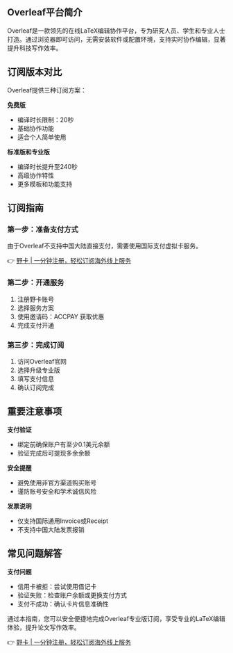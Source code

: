## Overleaf平台简介

Overleaf是一款领先的在线LaTeX编辑协作平台，专为研究人员、学生和专业人士打造。通过浏览器即可访问，无需安装软件或配置环境，支持实时协作编辑，显著提升科技写作效率。

## 订阅版本对比

Overleaf提供三种订阅方案：

**免费版**
- 编译时长限制：20秒
- 基础协作功能
- 适合个人简单使用

**标准版和专业版**
- 编译时长提升至240秒
- 高级协作特性
- 更多模板和功能支持

## 订阅指南

### 第一步：准备支付方式

由于Overleaf不支持中国大陆直接支付，需要使用国际支付虚拟卡服务。

👉 [野卡 | 一分钟注册，轻松订阅海外线上服务](https://bit.ly/bewildcard)

### 第二步：开通服务

1. 注册野卡账号
2. 选择服务方案
3. 使用邀请码：ACCPAY 获取优惠
4. 完成支付开通

### 第三步：完成订阅

1. 访问Overleaf官网
2. 选择升级专业版
3. 填写支付信息
4. 确认订阅完成

## 重要注意事项

**支付验证**
- 绑定前确保账户有至少0.1美元余额
- 验证完成后可提现多余余额

**安全提醒**
- 避免使用非官方渠道购买账号
- 谨防账号安全和学术诚信风险

**发票说明**
- 仅支持国际通用Invoice或Receipt
- 不支持中国大陆发票报销

## 常见问题解答

**支付问题**
- 信用卡被拒：尝试使用借记卡
- 验证失败：检查账户余额或更换支付方式
- 支付不成功：确认卡片信息准确性

通过本指南，您可以安全便捷地完成Overleaf专业版订阅，享受专业的LaTeX编辑体验，提升论文写作效率。

👉 [野卡 | 一分钟注册，轻松订阅海外线上服务](https://bit.ly/bewildcard)